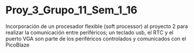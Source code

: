 # Proy_3_Grupo_11_Sem_1_16

Incorporación de un procesador flexible (soft processor) al proyecto 2 para realizar la comunicación entre periféricos; un teclado usb, el RTC y el puerto VGA son parte de los periféricos controlados y comunicados con el PicoBlaze
